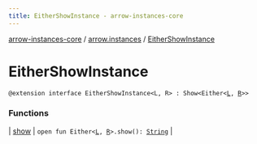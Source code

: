 ```yaml
---
title: EitherShowInstance - arrow-instances-core
---
```


[arrow-instances-core](../../index.html) / [arrow.instances](../index.html) / [EitherShowInstance](./index.html)

# EitherShowInstance

`@extension interface EitherShowInstance<L, R> : Show<Either<`[`L`](index.html#L)`, `[`R`](index.html#R)`>>`

### Functions

| [show](show.html) | `open fun Either<`[`L`](index.html#L)`, `[`R`](index.html#R)`>.show(): `[`String`](https://kotlinlang.org/api/latest/jvm/stdlib/kotlin/-string/index.html) |

